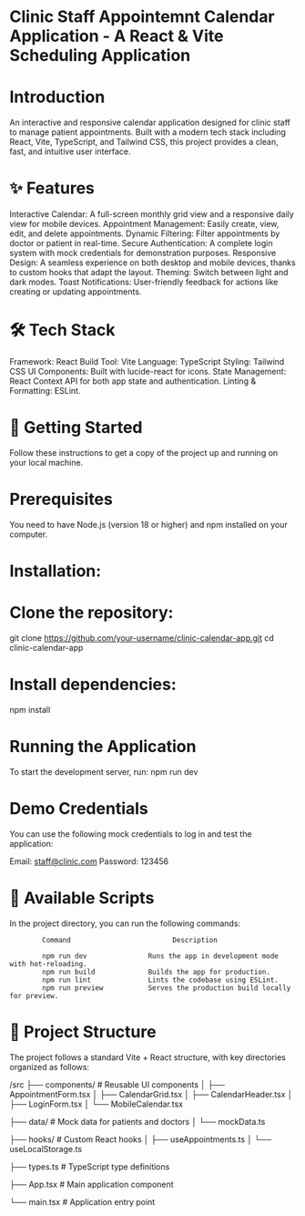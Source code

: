 # Clinic Staff Appointemnt Calendar Application - A React & Vite Scheduling Application

# Introduction

An interactive and responsive calendar application designed for clinic staff to manage patient appointments. Built with a modern tech stack including React, Vite, TypeScript, and Tailwind CSS, this project provides a clean, fast, and intuitive user interface.

# ✨ Features

Interactive Calendar: A full-screen monthly grid view and a responsive daily view for mobile devices.
Appointment Management: Easily create, view, edit, and delete appointments.
Dynamic Filtering: Filter appointments by doctor or patient in real-time.
Secure Authentication: A complete login system with mock credentials for demonstration purposes.
Responsive Design: A seamless experience on both desktop and mobile devices, thanks to custom hooks that adapt the layout.
Theming: Switch between light and dark modes.
Toast Notifications: User-friendly feedback for actions like creating or updating appointments.

# 🛠️ Tech Stack

Framework: React
Build Tool: Vite
Language: TypeScript
Styling: Tailwind CSS
UI Components: Built with lucide-react for icons.
State Management: React Context API for both app state and authentication.
Linting & Formatting: ESLint.

# 🚀 Getting Started

Follow these instructions to get a copy of the project up and running on your local machine.

# Prerequisites

You need to have Node.js (version 18 or higher) and npm installed on your computer.

# Installation:

# Clone the repository:

git clone https://github.com/your-username/clinic-calendar-app.git
cd clinic-calendar-app

# Install dependencies:

npm install

# Running the Application

To start the development server, run:
npm run dev

# Demo Credentials

You can use the following mock credentials to log in and test the application:

Email: staff@clinic.com
Password: 123456

# 📜 Available Scripts

In the project directory, you can run the following commands:

            Command                         Description

            npm run dev               Runs the app in development mode with hot-reloading.
            npm run build             Builds the app for production.
            npm run lint              Lints the codebase using ESLint.
            npm run preview           Serves the production build locally for preview.

# 📂 Project Structure

The project follows a standard Vite + React structure, with key directories organized as follows:

/src
├── components/       # Reusable UI components
│   ├── AppointmentForm.tsx
│   ├── CalendarGrid.tsx
│   ├── CalendarHeader.tsx
│   ├── LoginForm.tsx
│   └── MobileCalendar.tsx

├── data/             # Mock data for patients and doctors
│   └── mockData.ts

├── hooks/            # Custom React hooks
│   ├── useAppointments.ts
│   └── useLocalStorage.ts

├── types.ts          # TypeScript type definitions

├── App.tsx           # Main application component

└── main.tsx          # Application entry point
